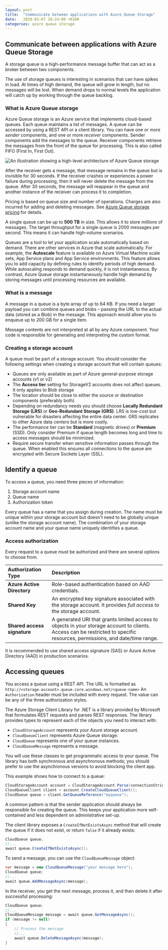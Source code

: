 ```yaml
---
layout: post
title:  "Communicate between applications with Azure Queue Storage"
date:   2020-03-07 10:24:00 +0100
categories: azure queue storage
---
```


## Communicate between applications with Azure Queue Storage

A storage queue is a high-performance message buffer that can act as a broker between two components.

The use of storage queues is interesting in scenarios that can have spikes in load. At times of high demand, the queue will grow in length, but no messages will be lost. When demand drops to normal levels the application will catch up by working through the queue backlog.

### What is Azure Queue storage

Azure Queue storage is an Azure service that implements cloud-based queues. Each queue maintains a list of messages. A queue can be accessed by using a REST API or a client library. You can have one or more *sender* components, and one or more *receiver* components. Sender components add the messages to the queue. Receiver components retrieve the messages from the front of the queue for processing. This is also called FIFO (First In, First Out).

![An illustration showing a high-level architecture of Azure Queue storage](https://docs.microsoft.com/en-us/learn/modules/communicate-between-apps-with-azure-queue-storage/media/2-queue-overview.png)

After the receiver gets a message, that message remains in the queue but is invisible for 30 seconds. If the receiver crashes or experiences a power failure during processing, then it will never delete the message from the queue. After 30 seconds, the message will reappear in the queue and another instance of the receiver can process it to completion.

Pricing is based on queue size and number of operations. Charges are also incurred for adding and deleting messages. See [Azure Queue storage pricing](https://azure.microsoft.com/pricing/details/storage/queues/) for details.

A single queue can be up to **500 TB** in size. This allows it to store *millions* of messages. The target throughput for a single queue is 2000 messages per second. This means it can handle high-volume scenarios.

Queues are a tool to let your application scale automatically based on demand. There are other services in Azure that scale automatically. For example, the **Autoscale** feature is available on Azure Virtual Machine scale sets, App Service plans and App Service environments. This feature allows you to add capacity by defining rules to identify periods of high demand. While autoscaling responds to demand quickly, it is not instantaneous. By contrast, Azure Queue storage instantaneously handle high demand by storing messages until processing resources are available.

### What is a message

A message in a queue is a byte array of up to 64 KB. If you need a larger payload you can combine queues and blobs – passing the URL to the actual data (stored as a Blob) in the message. This approach would allow you to enqueue up to 200 GB for a single item.

Message contents are not interpreted at all by any Azure component. Your code is responsible for generating and interpreting the custom format. 

### Creating a storage account

A queue must be part of a storage account. You should consider the following settings when creating a storage account that will contain queues:

- Queues are only available as part of Azure general-purpose storage accounts (v1 or v2)
- The **Access tier** setting for StorageV2 accounts does not affect queues. It only applies to Blob storage
- The location should be close to either the source or destination components (preferably both)
- Depending on redundancy needs you should choose **Locally Redundant Storage (LRS)** or **Geo-Redundant Storage (GRS)**. LRS is low-cost but vulnerable for disasters affecting the entire data center. GRS replicates to other Azure data centers but is more costly.
- The performance tier can be **Standard** (magnetic drives) or **Premium** (SSD). Only consider Premium if queue length becomes long and time to access messages should be minimized.
- Require secure transfer when sensitive information passes through the queue. When enabled this ensures all connections to the queue are encrypted with Secure Sockets Layer (SSL).

## Identify a queue

 To access a queue, you need three pieces of information:

1. Storage account name
2. Queue name
3. Authorization token

Every queue has a name that you assign during creation. The name must be unique within your storage account but doesn't need to be globally unique (unlike the storage account name). The combination of your storage account name and your queue name uniquely identifies a queue.

### Access authorization

Every request to a queue must be authorized and there are several options to choose from.

| Authorization Type          | Description                                                  |
| :-------------------------- | :----------------------------------------------------------- |
| **Azure Active Directory**  | Role-based authentication based on AAD credentials.          |
| **Shared Key**              | An encrypted key signature associated with the storage account. It provides *full access* to the storage account. |
| **Shared access signature** | A generated URI that grants limited access to objects in your storage account to clients. Access can be restricted to specific resources, permissions, and date/time range. |

It is recommended to use shared access signature (SAS) or Azure Active Directory (AAD) in production scenarios.

## Accessing queues

You access a queue using a REST API. The URL is formatted as `http://<storage-account>.queue.core.windows.net/<queue-name>` An `Authorization` header must be included with every request. The value can be any of the three authorization styles.

The Azure Storage Client Library for .NET is a library provided by Microsoft that formulates REST requests and parses REST responses. The library provides types to represent each of the objects you need to interact with:

- `CloudStorageAccount` represents your Azure storage account.
- `CloudQueueClient` represents Azure Queue storage.
- `CloudQueue` represents one of your queue instances.
- `CloudQueueMessage` represents a message.

You will use these classes to get programmatic access to your queue. The library has both synchronous and asynchronous methods; you should prefer to use the asynchronous versions to avoid blocking the client app.

This example shows how to connect to a queue:

```c#
CloudStorageAccount account = CloudStorageAccount.Parse(connectionString);
CloudQueueClient client = account.CreateCloudQueueClient();
CloudQueue queue = client.GetQueueReference("myqueue");
```

A common pattern is that the sender application should always be responsible for creating the queue. This keeps your application more self-contained and less dependent on administrative set-up.

The client library exposes a `CreateIfNotExistsAsync` method that will create the queue if it does not exist, or return `false` if it already exists:

```c#
CloudQueue queue;
//...
await queue.CreateIfNotExistsAsync();
```

To send a message, you can use the `CloudQueueMessage` object:

```c#
var message = new CloudQueueMessage("your message here");
CloudQueue queue;
//...
await queue.AddMessageAsync(message);
```

In the receiver, you get the next message, process it, and then delete it after successful processing:

```c#
CloudQueue queue;
//...
CloudQueueMessage message = await queue.GetMessageAsync();
if (message != null)
{
    // Process the message
    //...
    await queue.DeleteMessageAsync(message);
}
```

